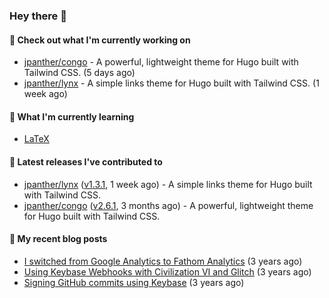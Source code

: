 ### Hey there 👋

#### 👷 Check out what I'm currently working on

- [jpanther/congo](https://github.com/jpanther/congo) - A powerful, lightweight theme for Hugo built with Tailwind CSS. (5 days ago)
- [jpanther/lynx](https://github.com/jpanther/lynx) - A simple links theme for Hugo built with Tailwind CSS. (1 week ago)

#### 🌱 What I'm currently learning
- [LaTeX](https://www.latex-project.org)

#### 🔭 Latest releases I've contributed to

- [jpanther/lynx](https://github.com/jpanther/lynx) ([v1.3.1](https://github.com/jpanther/lynx/releases/tag/v1.3.1), 1 week ago) - A simple links theme for Hugo built with Tailwind CSS.
- [jpanther/congo](https://github.com/jpanther/congo) ([v2.6.1](https://github.com/jpanther/congo/releases/tag/v2.6.1), 3 months ago) - A powerful, lightweight theme for Hugo built with Tailwind CSS.

#### 📜 My recent blog posts

- [I switched from Google Analytics to Fathom Analytics](https://jamespanther.com/writings/i-switched-from-google-analytics-to-fathom-analytics/) (3 years ago)
- [Using Keybase Webhooks with Civilization VI and Glitch](https://jamespanther.com/writings/using-keybase-webhooks-with-civilization-vi/) (3 years ago)
- [Signing GitHub commits using Keybase](https://jamespanther.com/writings/signing-github-commits-using-keybase/) (3 years ago)
